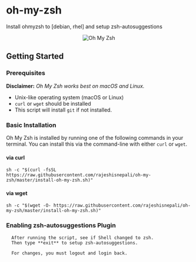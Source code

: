 # oh-my-zsh
Install ohmyzsh to [debian, rhel] and setup zsh-autosuggestions 


<p align="center">
  <img src="https://s3.amazonaws.com/ohmyzsh/oh-my-zsh-logo.png" alt="Oh My Zsh">
</p>

## Getting Started

### Prerequisites

__Disclaimer:__ _Oh My Zsh works best on macOS and Linux._

* Unix-like operating system (macOS or Linux)
* `curl` or `wget` should be installed
* This script will install `git` if not installed.

### Basic Installation

Oh My Zsh is installed by running one of the following commands in your terminal. You can install this via the command-line with either `curl` or `wget`.

#### via curl

```shell
sh -c "$(curl -fsSL https://raw.githubusercontent.com/rajeshisnepali/oh-my-zsh/master/install-oh-my-zsh.sh)"
```

#### via wget

```shell
sh -c "$(wget -O- https://raw.githubusercontent.com/rajeshisnepali/oh-my-zsh/master/install-oh-my-zsh.sh)"
```

### Enabling zsh-autosuggestions Plugin
```shell
  After running the script, see if Shell changed to zsh. 
  Then type **exit** to setup zsh-autosuggestions.
 
  For changes, you must logout and login back.
````

   
 
